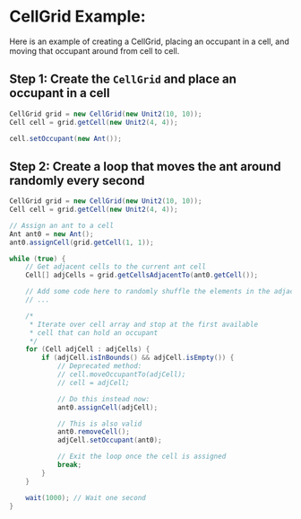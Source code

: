 # CellGrid Example:

Here is an example of creating a CellGrid, placing an occupant in a cell, and moving that occupant around from cell to cell.

## Step 1: Create the `CellGrid` and place an occupant in a cell

```java
CellGrid grid = new CellGrid(new Unit2(10, 10));
Cell cell = grid.getCell(new Unit2(4, 4));

cell.setOccupant(new Ant());
```

## Step 2: Create a loop that moves the ant around randomly every second

```java
CellGrid grid = new CellGrid(new Unit2(10, 10));
Cell cell = grid.getCell(new Unit2(4, 4));

// Assign an ant to a cell
Ant ant0 = new Ant();
ant0.assignCell(grid.getCell(1, 1));

while (true) {
	// Get adjacent cells to the current ant cell
	Cell[] adjCells = grid.getCellsAdjacentTo(ant0.getCell());

	// Add some code here to randomly shuffle the elements in the adjacent cell array
	// ...

	/*
	 * Iterate over cell array and stop at the first available
	 * cell that can hold an occupant
	 */
	for (Cell adjCell : adjCells) {
		if (adjCell.isInBounds() && adjCell.isEmpty()) {
			// Deprecated method:
			// cell.moveOccupantTo(adjCell);
			// cell = adjCell;

			// Do this instead now:
			ant0.assignCell(adjCell);

			// This is also valid
			ant0.removeCell();
			adjCell.setOccupant(ant0);

			// Exit the loop once the cell is assigned
			break;
		}
	}

	wait(1000); // Wait one second
}
```
